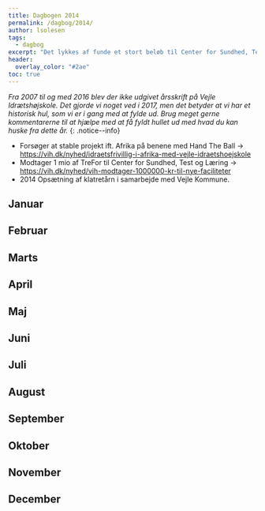 ```yaml
---
title: Dagbogen 2014
permalink: /dagbog/2014/
author: lsolesen
tags:
  - dagbog
excerpt: "Det lykkes af funde et stort beløb til Center for Sundhed, Test og Læring - og vi forsøger at stable et projekt på benene med Hand The Ball, men det lykkes ikke at skaffe elever til linjen."
header:
  overlay_color: "#2ae"
toc: true
---
```


_Fra 2007 til og med 2016 blev der ikke udgivet årsskrift på Vejle Idrætshøjskole. Det gjorde vi noget ved i 2017, men det betyder at vi har et historisk hul, som vi er i gang med at fylde ud. Brug meget gerne kommentarerne til at hjælpe med at få fyldt hullet ud med hvad du kan huske fra dette år._
{: .notice--info}

* Forsøger at stable projekt ift. Afrika på benene med Hand The Ball → https://vih.dk/nyhed/idraetsfrivillig-i-afrika-med-vejle-idraetshoejskole
* Modtager 1 mio af TreFor til Center for Sundhed, Test og Læring → https://vih.dk/nyhed/vih-modtager-1000000-kr-til-nye-faciliteter
* 2014 Opsætning af klatretårn i samarbejde med Vejle Kommune.

## Januar

## Februar

## Marts

## April

## Maj

## Juni

## Juli

## August

## September

## Oktober

## November

## December
